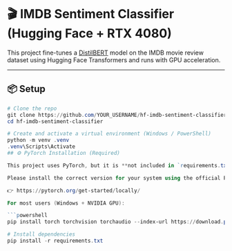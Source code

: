 # 🎬 IMDB Sentiment Classifier (Hugging Face + RTX 4080)

This project fine-tunes a [DistilBERT](https://huggingface.co/distilbert-base-uncased) model on the IMDB movie review dataset using Hugging Face Transformers and runs with GPU acceleration.

---

## 📦 Setup

```powershell
# Clone the repo
git clone https://github.com/YOUR_USERNAME/hf-imdb-sentiment-classifier.git
cd hf-imdb-sentiment-classifier

# Create and activate a virtual environment (Windows / PowerShell)
python -m venv .venv
.venv\Scripts\Activate
## ⚙️ PyTorch Installation (Required)

This project uses PyTorch, but it is **not included in `requirements.txt`** because the install differs by system.

Please install the correct version for your system using the official PyTorch site:

👉 https://pytorch.org/get-started/locally/

For most users (Windows + NVIDIA GPU):

```powershell
pip install torch torchvision torchaudio --index-url https://download.pytorch.org/whl/cu121

# Install dependencies
pip install -r requirements.txt
